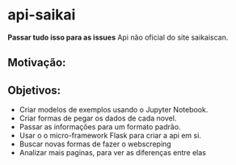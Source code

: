 # api-saikai
**Passar tudo isso para as issues**
Api não oficial do site saikaiscan.
## Motivação:

## Objetivos:
- Criar modelos de exemplos usando o Jupyter Notebook.
- Criar formas de pegar os dados de cada novel.
- Passar as informações para um formato padrão.
- Usar o o micro-framework Flask para criar a api em si.
- Buscar novas formas de fazer o webscreping
- Analizar mais paginas, para ver as diferenças entre elas
